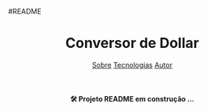 #README

<h1 align="center"> Conversor de Dollar </h1>

<p align="center">
<a href="#sobre">Sobre</a>
<a href="#sobre">Tecnologias</a>
<a href="#sobre">Autor</a>
</p>

<br>


<h4 align="center">
<g-emoji class="g-emoji" alias="hammer_and_wrench" fallback-src="https://github.githubassets.com/images/icons/emoji/unicode/1f6e0.png">🛠</g-emoji> Projeto README em construção ... 

</h4>
